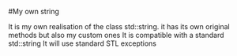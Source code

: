 #My own string

It is my own realisation of the class std::string. it has its own original methods but also my custom ones
It is compatible with a standard std::string
It will use standard STL exceptions 
